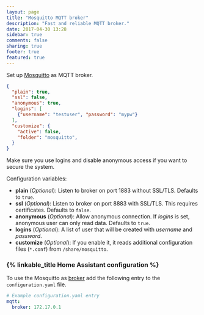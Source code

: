 ```yaml
---
layout: page
title: "Mosquitto MQTT broker"
description: "Fast and reliable MQTT broker."
date: 2017-04-30 13:28
sidebar: true
comments: false
sharing: true
footer: true
featured: true
---
```


Set up [Mosquitto](https://mosquitto.org/) as MQTT broker.

```json
{
  "plain": true,
  "ssl": false,
  "anonymous": true,
  "logins": [
    {"username": "testuser", "password": "mypw"}
  ],
  "customize": {
    "active": false,
    "folder": "mosquitto",
  }
}
```

<p class='note'>
Make sure you use logins and disable anonymous access if you want to secure the system.
</p>

Configuration variables:

- **plain** (*Optional*): Listen to broker on port 1883 without SSL/TLS. Defaults to `true`.
- **ssl** (*Optional*): Listen to broker on port 8883 with SSL/TLS. This requires certificates. Defaults to `false`.
- **anonymous** (*Optional*): Allow anonymous connection. If *logins* is set, anonymous user can only read data. Defaults to `true`.
- **logins** (*Optional*): A list of user that will be created with *username* and *password*.
- **customize** (*Optional*): If you enable it, it reads additional configuration files (`*.conf`) from `/share/mosquitto`.

### {% linkable_title Home Assistant configuration %}

To use the Mosquitto as [broker](/docs/mqtt/broker/#run-your-own) add the following entry to the `configuration.yaml` file.

```yaml
# Example configuration.yaml entry
mqtt:
  broker: 172.17.0.1
```
